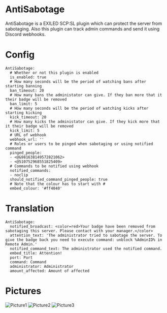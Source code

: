 # AntiSabotage
AntiSabotage is a EXILED SCP:SL plugin which can protect the server from sabotaging. Also this plugin can track admin commands and send it using Discord webhooks.
# Config
```DRS:
AntiSabotage:
  # Whether or not this plugin is enabled
  is_enabled: true
  # How many seconds will be the period of watching bans after starting banning
  ban_timeout: 20
  # How many bans the administator can give. If they ban more that it their badge will be removed
  ban_limit: 5
  # How many seconds will be the period of watching kicks after starting kicking
  kick_timeout: 20
  # How many kicks the administator can give. If they kick more that it their badge will be removed
  kick_limit: 5
  # URL of webhook
  webhook_url: ''
  # Roles or users to be pinged when sabotaging or using notified command
  pinged_people:
  - <@&981638149572821062>
  - <@510752968551825409>
  # Commands to be notified using webhook
  notified_commands:
  - noclip
  should_notified_command_pinged_people: true
  # Note that the colour has to start with #
  embed_colour: '#ff4040'
  ```
# Translation
```DRS:
AntiSabotage:
  notified_broadcast: <color=red>Your badge have been removed from sabotaging this server. Please contact with your manager.</color>
  attention_text: 'The administrator tried to sabotage the server. To give the badge back you need to execute command: unblock %AdminID% in Remote Admin.'
  notified_command_text: The administrator used the notified command.
  embed_title: Attention!
  port: Port
  command: Command
  administrator: Administrator
  amount_affected: Amount of affected
  ```
# Pictures
![Picture1](https://user-images.githubusercontent.com/64978711/178718313-c4c9e90b-bc9e-4fbf-9088-81e41b3985cb.png)
![Picture2](https://user-images.githubusercontent.com/64978711/178718321-5340bd22-2395-4039-ba4a-10ea1864fb68.png)
![Picture3](https://user-images.githubusercontent.com/64978711/178718517-afd809e6-d1c7-4243-b26d-bc54b6d9e70d.png)

